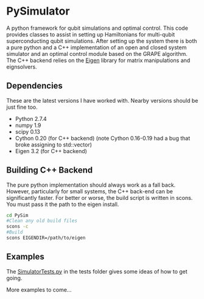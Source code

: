 # PySimulator

A python framework for qubit simulations and optimal control.  This code provides classes to assist in setting up Hamiltonians for multi-qubit superconducting qubit simulations.  After setting up the system there is both a pure python and a C++ implementation of an open and closed system simulator and an optimal control module based on the GRAPE algorithm.  The C++ backend relies on the [Eigen](http://eigen.tuxfamily.org) library for matrix manipulations and eignsolvers.  

## Dependencies

These are the latest versions I have worked with. Nearby versions should be just fine too. 

* Python 2.7.4 
* numpy 1.9 
* scipy 0.13
* Cython 0.20 (for C++ backend) (note Cython 0.16-0.19 had a bug that broke assigning to std::vector)
* Eigen 3.2 (for C++ backend)
 
## Building C++ Backend

The pure python implementation should always work as a fall back.  However, particularly for small systems, the C++ back-end can be significantly faster.  For better or worse, the build script is written in scons. You must pass it the path to the eigen install. 

```bash
cd PySim
#Clean any old build files
scons -c
#Build
scons EIGENDIR=/path/to/eigen
```

## Examples

The [SimulatorTests.py](tests/SimulatorTests.py) in the tests folder gives some ideas of how to get going. 

More examples to come...

